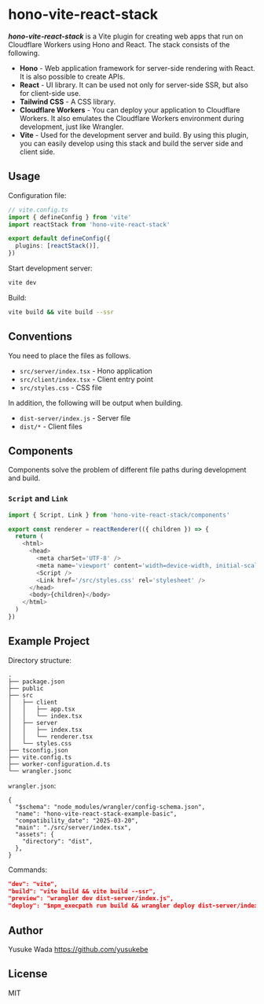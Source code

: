 # hono-vite-react-stack

**_hono-vite-react-stack_** is a Vite plugin for creating web apps that run on Cloudflare Workers using Hono and React. The stack consists of the following.

- **Hono** - Web application framework for server-side rendering with React. It is also possible to create APIs.
- **React** - UI library. It can be used not only for server-side SSR, but also for client-side use.
- **Tailwind CSS** - A CSS library.
- **Cloudflare Workers** - You can deploy your application to Cloudflare Workers. It also emulates the Cloudflare Workers environment during development, just like Wrangler.
- **Vite** - Used for the development server and build. By using this plugin, you can easily develop using this stack and build the server side and client side.

## Usage

Configuration file:

```ts
// vite.config.ts
import { defineConfig } from 'vite'
import reactStack from 'hono-vite-react-stack'

export default defineConfig({
  plugins: [reactStack()],
})
```

Start development server:

```bash
vite dev
```

Build:

```bash
vite build && vite build --ssr
```

## Conventions

You need to place the files as follows.

- `src/server/index.tsx` - Hono application
- `src/client/index.tsx` - Client entry point
- `src/styles.css` - CSS file

In addition, the following will be output when building.

- `dist-server/index.js` - Server file
- `dist/*` - Client files

## Components

Components solve the problem of different file paths during development and build.

### `Script` and `Link`

```ts
import { Script, Link } from 'hono-vite-react-stack/components'

export const renderer = reactRenderer(({ children }) => {
  return (
    <html>
      <head>
        <meta charSet='UTF-8' />
        <meta name='viewport' content='width=device-width, initial-scale=1.0' />
        <Script />
        <Link href='/src/styles.css' rel='stylesheet' />
      </head>
      <body>{children}</body>
    </html>
  )
})
```

## Example Project

Directory structure:

```plain
.
├── package.json
├── public
├── src
│   ├── client
│   │   ├── app.tsx
│   │   └── index.tsx
│   ├── server
│   │   ├── index.tsx
│   │   └── renderer.tsx
│   └── styles.css
├── tsconfig.json
├── vite.config.ts
├── worker-configuration.d.ts
└── wrangler.jsonc
```

`wrangler.json`:

```jsonc
{
  "$schema": "node_modules/wrangler/config-schema.json",
  "name": "hono-vite-react-stack-example-basic",
  "compatibility_date": "2025-03-20",
  "main": "./src/server/index.tsx",
  "assets": {
    "directory": "dist",
  },
}
```

Commands:

```json
"dev": "vite",
"build": "vite build && vite build --ssr",
"preview": "wrangler dev dist-server/index.js",
"deploy": "$npm_execpath run build && wrangler deploy dist-server/index.js",
```

## Author

Yusuke Wada <https://github.com/yusukebe>

## License

MIT
